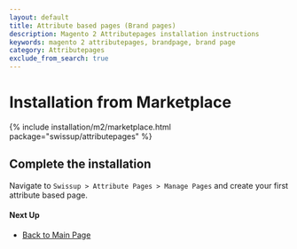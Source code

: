 ```yaml
---
layout: default
title: Attribute based pages (Brand pages)
description: Magento 2 Attributepages installation instructions
keywords: magento 2 attributepages, brandpage, brand page
category: Attributepages
exclude_from_search: true
---
```


# Installation from Marketplace

{% include installation/m2/marketplace.html package="swissup/attributepages" %}

## Complete the installation

Navigate to `Swissup > Attribute Pages > Manage Pages`
and create your first attribute based page.

#### Next Up

- [Back to Main Page](../)
